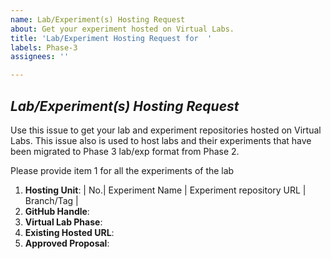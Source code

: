 ```yaml
---
name: Lab/Experiment(s) Hosting Request
about: Get your experiment hosted on Virtual Labs.
title: 'Lab/Experiment Hosting Request for  '
labels: Phase-3 
assignees: ''

---
```


## *Lab/Experiment(s) Hosting Request*
Use this issue to get your lab and experiment repositories hosted on Virtual Labs. This issue also is used to host labs and their experiments that have been migrated to Phase 3 lab/exp format from Phase 2. 

Please provide item 1 for all the experiments of the lab

1. **Hosting Unit**: <!-- repositories must be public -->
| No.| Experiment Name | Experiment repository URL | Branch/Tag |
2. **GitHub Handle**:<!--GitHub handle of the developer -->
3. **Virtual Lab Phase**:<!--Please type 2 if the lab was developed during Virtual Labs Phase 2 OR type 3 if the lab was developed during Virtual Labs Phase 3 -->
4. **Existing Hosted URL**:<!--Please provide the hosted URL link if it is an existing hosted Phase 2 Lab -->
5. **Approved Proposal**:<!--Please attach the PDF of the Approved Proposal to this issue for a Phase 3 and beyond Lab -->


